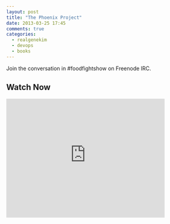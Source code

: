 ```yaml
---
layout: post
title: "The Phoenix Project"
date: 2013-03-25 17:45
comments: true
categories: 
  - realgenekim
  - devops
  - books
---
```

Join the conversation in #foodfightshow on Freenode IRC.

Watch Now
--------
<iframe width="420" height="315" src="http://www.youtube.com/embed/RPdUbyxJb_4" frameborder="0" allowfullscreen></iframe>
